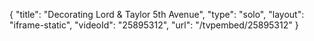 {
    "title": "Decorating Lord & Taylor 5th Avenue",
    "type": "solo",
    "layout": "iframe-static",
    "videoId": "25895312",
    "url": "\/tvpembed\/25895312"
}